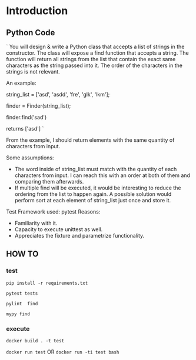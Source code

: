 # Introduction
## Python Code

` You will design & write a Python class that accepts a list of strings in the constructor. The
class will expose a find function that accepts a string. The function will return all strings from
the list that contain the exact same characters as the string passed into it. The order of the
characters in the strings is not relevant.

 
 An example:

 
string_list = ['asd', 'asdd', 'fre', 'glk', 'lkm'];


finder = Finder(string_list);


finder.find('sad')


returns ['asd']
`

From the example, I should return elements with the same quantity of characters from input.


Some assumptions: 
* The word inside of string_list must match with the quantity of each characters from input. 
I can reach this with an order at both of them and comparing them afterwards. 
* If multiple find will be executed, it would be interesting to reduce the ordering from the list to happen again. 
A possible solution would perform sort at each element of string_list just once and store it.




Test Framework used:
pytest
Reasons:
* Familiarity with it.
* Capacity to execute unittest as well.
* Appreciates the fixture and parametrize functionality.


## HOW TO
### test

`pip install -r requirements.txt`


`pytest tests`


`pylint  find`


`mypy find`


### execute


`docker build . -t test`


`docker run test`
OR 
`docker run -ti test bash`

